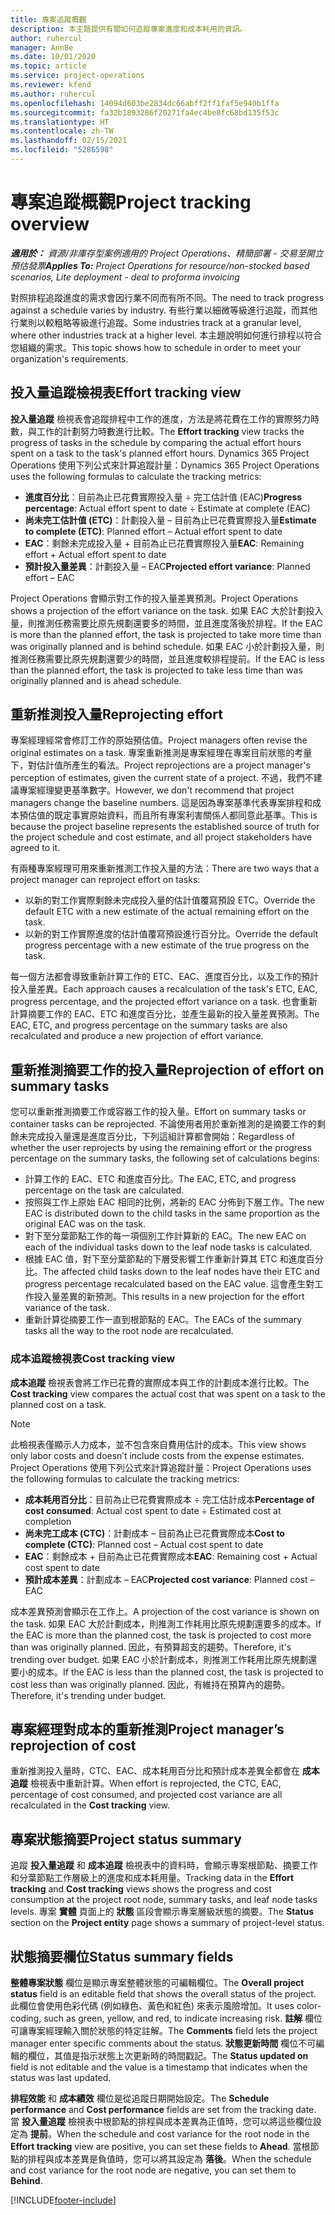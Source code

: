 ```yaml
---
title: 專案追蹤概觀
description: 本主題提供有關如何追蹤專案進度和成本耗用的資訊。
author: ruhercul
manager: AnnBe
ms.date: 10/01/2020
ms.topic: article
ms.service: project-operations
ms.reviewer: kfend
ms.author: ruhercul
ms.openlocfilehash: 14094d603be2834dc66abff2ff1faf5e940b1ffa
ms.sourcegitcommit: fa32b1893286f20271fa4ec4be8fc68bd135f53c
ms.translationtype: HT
ms.contentlocale: zh-TW
ms.lasthandoff: 02/15/2021
ms.locfileid: "5286598"
---
```

# <a name="project-tracking-overview"></a><span data-ttu-id="25b24-103">專案追蹤概觀</span><span class="sxs-lookup"><span data-stu-id="25b24-103">Project tracking overview</span></span>

<span data-ttu-id="25b24-104">_**適用於：** 資源/非庫存型案例適用的 Project Operations、精簡部署 - 交易至開立預估發票_</span><span class="sxs-lookup"><span data-stu-id="25b24-104">_**Applies To:** Project Operations for resource/non-stocked based scenarios, Lite deployment - deal to proforma invoicing_</span></span>

<span data-ttu-id="25b24-105">對照排程追蹤進度的需求會因行業不同而有所不同。</span><span class="sxs-lookup"><span data-stu-id="25b24-105">The need to track progress against a schedule varies by industry.</span></span> <span data-ttu-id="25b24-106">有些行業以細微等級進行追蹤，而其他行業則以較粗略等級進行追蹤。</span><span class="sxs-lookup"><span data-stu-id="25b24-106">Some industries track at a granular level, where other industries track at a higher level.</span></span> <span data-ttu-id="25b24-107">本主題說明如何進行排程以符合您組織的需求。</span><span class="sxs-lookup"><span data-stu-id="25b24-107">This topic shows how to schedule in order to meet your organization's requirements.</span></span>

## <a name="effort-tracking-view"></a><span data-ttu-id="25b24-108">投入量追蹤檢視表</span><span class="sxs-lookup"><span data-stu-id="25b24-108">Effort tracking view</span></span>

<span data-ttu-id="25b24-109">**投入量追蹤** 檢視表會追蹤排程中工作的進度，方法是將花費在工作的實際努力時數，與工作的計劃努力時數進行比較。</span><span class="sxs-lookup"><span data-stu-id="25b24-109">The **Effort tracking** view tracks the progress of tasks in the schedule by comparing the actual effort hours spent on a task to the task's planned effort hours.</span></span> <span data-ttu-id="25b24-110">Dynamics 365 Project Operations 使用下列公式來計算追蹤計量：</span><span class="sxs-lookup"><span data-stu-id="25b24-110">Dynamics 365 Project Operations uses the following formulas to calculate the tracking metrics:</span></span>

- <span data-ttu-id="25b24-111">**進度百分比**：目前為止已花費實際投入量 ÷ 完工估計值 (EAC)</span><span class="sxs-lookup"><span data-stu-id="25b24-111">**Progress percentage**: Actual effort spent to date ÷ Estimate at complete (EAC)</span></span> 
- <span data-ttu-id="25b24-112">**尚未完工估計值 (ETC)**：計劃投入量 – 目前為止已花費實際投入量</span><span class="sxs-lookup"><span data-stu-id="25b24-112">**Estimate to complete (ETC)**: Planned effort – Actual effort spent to date</span></span> 
- <span data-ttu-id="25b24-113">**EAC**：剩餘未完成投入量 + 目前為止已花費實際投入量</span><span class="sxs-lookup"><span data-stu-id="25b24-113">**EAC**: Remaining effort + Actual effort spent to date</span></span> 
- <span data-ttu-id="25b24-114">**預計投入量差異**：計劃投入量 – EAC</span><span class="sxs-lookup"><span data-stu-id="25b24-114">**Projected effort variance**: Planned effort – EAC</span></span>

<span data-ttu-id="25b24-115">Project Operations 會顯示對工作的投入量差異預測。</span><span class="sxs-lookup"><span data-stu-id="25b24-115">Project Operations shows a projection of the effort variance on the task.</span></span> <span data-ttu-id="25b24-116">如果 EAC 大於計劃投入量，則推測任務需要比原先規劃還要多的時間，並且進度落後於排程。</span><span class="sxs-lookup"><span data-stu-id="25b24-116">If the EAC is more than the planned effort, the task is projected to take more time than was originally planned and is behind schedule.</span></span> <span data-ttu-id="25b24-117">如果 EAC 小於計劃投入量，則推測任務需要比原先規劃還要少的時間，並且進度較排程提前。</span><span class="sxs-lookup"><span data-stu-id="25b24-117">If the EAC is less than the planned effort, the task is projected to take less time than was originally planned and is ahead schedule.</span></span>

## <a name="reprojecting-effort"></a><span data-ttu-id="25b24-118">重新推測投入量</span><span class="sxs-lookup"><span data-stu-id="25b24-118">Reprojecting effort</span></span>

<span data-ttu-id="25b24-119">專案經理經常會修訂工作的原始預估值。</span><span class="sxs-lookup"><span data-stu-id="25b24-119">Project managers often revise the original estimates on a task.</span></span> <span data-ttu-id="25b24-120">專案重新推測是專案經理在專案目前狀態的考量下，對估計值所產生的看法。</span><span class="sxs-lookup"><span data-stu-id="25b24-120">Project reprojections are a project manager's perception of estimates, given the current state of a project.</span></span> <span data-ttu-id="25b24-121">不過，我們不建議專案經理變更基準數字。</span><span class="sxs-lookup"><span data-stu-id="25b24-121">However, we don't recommend that project managers change the baseline numbers.</span></span> <span data-ttu-id="25b24-122">這是因為專案基準代表專案排程和成本預估值的既定事實原始資料，而且所有專案利害關係人都同意此基準。</span><span class="sxs-lookup"><span data-stu-id="25b24-122">This is because the project baseline represents the established source of truth for the project schedule and cost estimate, and all project stakeholders have agreed to it.</span></span>

<span data-ttu-id="25b24-123">有兩種專案經理可用來重新推測工作投入量的方法：</span><span class="sxs-lookup"><span data-stu-id="25b24-123">There are two ways that a project manager can reproject effort on tasks:</span></span>

- <span data-ttu-id="25b24-124">以新的對工作實際剩餘未完成投入量的估計值覆寫預設 ETC。</span><span class="sxs-lookup"><span data-stu-id="25b24-124">Override the default ETC with a new estimate of the actual remaining effort on the task.</span></span> 
- <span data-ttu-id="25b24-125">以新的對工作實際進度的估計值覆寫預設進行百分比。</span><span class="sxs-lookup"><span data-stu-id="25b24-125">Override the default progress percentage with a new estimate of the true progress on the task.</span></span>

<span data-ttu-id="25b24-126">每一個方法都會導致重新計算工作的 ETC、EAC、進度百分比，以及工作的預計投入量差異。</span><span class="sxs-lookup"><span data-stu-id="25b24-126">Each approach causes a recalculation of the task's ETC, EAC, progress percentage, and the projected effort variance on a task.</span></span> <span data-ttu-id="25b24-127">也會重新計算摘要工作的 EAC、ETC 和進度百分比，並產生最新的投入量差異預測。</span><span class="sxs-lookup"><span data-stu-id="25b24-127">The EAC, ETC, and progress percentage on the summary tasks are also recalculated and produce a new projection of effort variance.</span></span>

## <a name="reprojection-of-effort-on-summary-tasks"></a><span data-ttu-id="25b24-128">重新推測摘要工作的投入量</span><span class="sxs-lookup"><span data-stu-id="25b24-128">Reprojection of effort on summary tasks</span></span>

<span data-ttu-id="25b24-129">您可以重新推測摘要工作或容器工作的投入量。</span><span class="sxs-lookup"><span data-stu-id="25b24-129">Effort on summary tasks or container tasks can be reprojected.</span></span> <span data-ttu-id="25b24-130">不論使用者用於重新推測的是摘要工作的剩餘未完成投入量還是進度百分比，下列這組計算都會開始：</span><span class="sxs-lookup"><span data-stu-id="25b24-130">Regardless of whether the user reprojects by using the remaining effort or the progress percentage on the summary tasks, the following set of calculations begins:</span></span>

- <span data-ttu-id="25b24-131">計算工作的 EAC、ETC 和進度百分比。</span><span class="sxs-lookup"><span data-stu-id="25b24-131">The EAC, ETC, and progress percentage on the task are calculated.</span></span>
- <span data-ttu-id="25b24-132">按照與工作上原始 EAC 相同的比例，將新的 EAC 分佈到下層工作。</span><span class="sxs-lookup"><span data-stu-id="25b24-132">The new EAC is distributed down to the child tasks in the same proportion as the original EAC was on the task.</span></span>
- <span data-ttu-id="25b24-133">對下至分葉節點工作的每一項個別工作計算新的 EAC。</span><span class="sxs-lookup"><span data-stu-id="25b24-133">The new EAC on each of the individual tasks down to the leaf node tasks is calculated.</span></span> 
- <span data-ttu-id="25b24-134">根據 EAC 值，對下至分葉節點的下層受影響工作重新計算其 ETC 和進度百分比。</span><span class="sxs-lookup"><span data-stu-id="25b24-134">The affected child tasks down to the leaf nodes have their ETC and progress percentage recalculated based on the EAC value.</span></span> <span data-ttu-id="25b24-135">這會產生對工作投入量差異的新預測。</span><span class="sxs-lookup"><span data-stu-id="25b24-135">This results in a new projection for the effort variance of the task.</span></span> 
- <span data-ttu-id="25b24-136">重新計算從摘要工作一直到根節點的 EAC。</span><span class="sxs-lookup"><span data-stu-id="25b24-136">The EACs of the summary tasks all the way to the root node are recalculated.</span></span>

### <a name="cost-tracking-view"></a><span data-ttu-id="25b24-137">成本追蹤檢視表</span><span class="sxs-lookup"><span data-stu-id="25b24-137">Cost tracking view</span></span> 

<span data-ttu-id="25b24-138">**成本追蹤** 檢視表會將工作已花費的實際成本與工作的計劃成本進行比較。</span><span class="sxs-lookup"><span data-stu-id="25b24-138">The **Cost tracking** view compares the actual cost that was spent on a task to the planned cost on a task.</span></span> 

> [!NOTE]
> <span data-ttu-id="25b24-139">此檢視表僅顯示人力成本，並不包含來自費用估計的成本。</span><span class="sxs-lookup"><span data-stu-id="25b24-139">This view shows only labor costs and doesn’t include costs from the expense estimates.</span></span> <span data-ttu-id="25b24-140">Project Operations 使用下列公式來計算追蹤計量：</span><span class="sxs-lookup"><span data-stu-id="25b24-140">Project Operations uses the following formulas to calculate the tracking metrics:</span></span>

- <span data-ttu-id="25b24-141">**成本耗用百分比**：目前為止已花費實際成本 ÷ 完工估計成本</span><span class="sxs-lookup"><span data-stu-id="25b24-141">**Percentage of cost consumed**: Actual cost spent to date ÷ Estimated cost at completion</span></span>
- <span data-ttu-id="25b24-142">**尚未完工成本 (CTC)**：計劃成本 – 目前為止已花費實際成本</span><span class="sxs-lookup"><span data-stu-id="25b24-142">**Cost to complete (CTC)**: Planned cost – Actual cost spent to date</span></span>
- <span data-ttu-id="25b24-143">**EAC**：剩餘成本 + 目前為止已花費實際成本</span><span class="sxs-lookup"><span data-stu-id="25b24-143">**EAC**: Remaining cost + Actual cost spent to date</span></span>
- <span data-ttu-id="25b24-144">**預計成本差異**：計劃成本 – EAC</span><span class="sxs-lookup"><span data-stu-id="25b24-144">**Projected cost variance**: Planned cost – EAC</span></span>

<span data-ttu-id="25b24-145">成本差異預測會顯示在工作上。</span><span class="sxs-lookup"><span data-stu-id="25b24-145">A projection of the cost variance is shown on the task.</span></span> <span data-ttu-id="25b24-146">如果 EAC 大於計劃成本，則推測工作耗用比原先規劃還要多的成本。</span><span class="sxs-lookup"><span data-stu-id="25b24-146">If the EAC is more than the planned cost, the task is projected to cost more than was originally planned.</span></span> <span data-ttu-id="25b24-147">因此，有預算超支的趨勢。</span><span class="sxs-lookup"><span data-stu-id="25b24-147">Therefore, it's trending over budget.</span></span> <span data-ttu-id="25b24-148">如果 EAC 小於計劃成本，則推測工作耗用比原先規劃還要小的成本。</span><span class="sxs-lookup"><span data-stu-id="25b24-148">If the EAC is less than the planned cost, the task is projected to cost less than was originally planned.</span></span> <span data-ttu-id="25b24-149">因此，有維持在預算內的趨勢。</span><span class="sxs-lookup"><span data-stu-id="25b24-149">Therefore, it's trending under budget.</span></span>

## <a name="project-managers-reprojection-of-cost"></a><span data-ttu-id="25b24-150">專案經理對成本的重新推測</span><span class="sxs-lookup"><span data-stu-id="25b24-150">Project manager’s reprojection of cost</span></span>

<span data-ttu-id="25b24-151">重新推測投入量時，CTC、EAC、成本耗用百分比和預計成本差異全都會在 **成本追蹤** 檢視表中重新計算。</span><span class="sxs-lookup"><span data-stu-id="25b24-151">When effort is reprojected, the CTC, EAC, percentage of cost consumed, and projected cost variance are all recalculated in the **Cost tracking** view.</span></span>

## <a name="project-status-summary"></a><span data-ttu-id="25b24-152">專案狀態摘要</span><span class="sxs-lookup"><span data-stu-id="25b24-152">Project status summary</span></span>

<span data-ttu-id="25b24-153">追蹤 **投入量追蹤** 和 **成本追蹤** 檢視表中的資料時，會顯示專案根節點、摘要工作和分葉節點工作層級上的進度和成本耗用量。</span><span class="sxs-lookup"><span data-stu-id="25b24-153">Tracking data in the **Effort tracking** and **Cost tracking** views shows the progress and cost consumption at the project root node, summary tasks, and leaf node tasks levels.</span></span> <span data-ttu-id="25b24-154">專案 **實體** 頁面上的 **狀態** 區段會顯示專案層級狀態的摘要。</span><span class="sxs-lookup"><span data-stu-id="25b24-154">The **Status** section on the **Project entity** page shows a summary of project-level status.</span></span>

## <a name="status-summary-fields"></a><span data-ttu-id="25b24-155">狀態摘要欄位</span><span class="sxs-lookup"><span data-stu-id="25b24-155">Status summary fields</span></span>

<span data-ttu-id="25b24-156">**整體專案狀態** 欄位是顯示專案整體狀態的可編輯欄位。</span><span class="sxs-lookup"><span data-stu-id="25b24-156">The **Overall project status** field is an editable field that shows the overall status of the project.</span></span> <span data-ttu-id="25b24-157">此欄位會使用色彩代碼 (例如綠色、黃色和紅色) 來表示風險增加。</span><span class="sxs-lookup"><span data-stu-id="25b24-157">It uses color-coding, such as green, yellow, and red, to indicate increasing risk.</span></span> <span data-ttu-id="25b24-158">**註解** 欄位可讓專案經理輸入關於狀態的特定註解。</span><span class="sxs-lookup"><span data-stu-id="25b24-158">The **Comments** field lets the project manager enter specific comments about the status.</span></span> <span data-ttu-id="25b24-159">**狀態更新時間** 欄位不可編輯的欄位，其值是指示狀態上次更新時的時間戳記。</span><span class="sxs-lookup"><span data-stu-id="25b24-159">The **Status updated on** field is not editable and the value is a timestamp that indicates when the status was last updated.</span></span>

<span data-ttu-id="25b24-160">**排程效能** 和 **成本績效** 欄位是從追蹤日期開始設定。</span><span class="sxs-lookup"><span data-stu-id="25b24-160">The **Schedule performance** and **Cost performance** fields are set from the tracking date.</span></span> <span data-ttu-id="25b24-161">當 **投入量追蹤** 檢視表中根節點的排程與成本差異為正值時，您可以將這些欄位設定為 **提前**。</span><span class="sxs-lookup"><span data-stu-id="25b24-161">When the schedule and cost variance for the root node in the **Effort tracking** view are positive, you can set these fields to **Ahead**.</span></span> <span data-ttu-id="25b24-162">當根節點的排程與成本差異是負值時，您可以將其設定為 **落後**。</span><span class="sxs-lookup"><span data-stu-id="25b24-162">When the schedule and cost variance for the root node are negative, you can set them to **Behind**.</span></span>


[!INCLUDE[footer-include](../includes/footer-banner.md)]